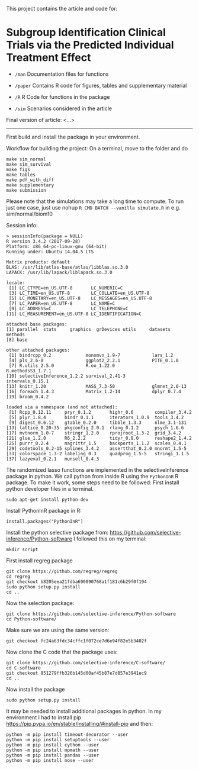 This project contains the article and code for: 

# Subgroup Identification Clinical Trials via the Predicted Individual Treatment Effect


* `/man` Documentation files for functions

* `/paper` Contains R code for figures, tables and supplementary material

* `/R`  R Code for functions in the package

* `/sim` Scenarios considered in the article

Final version of article: <...>


___

First build and install the package in your environment.

Workflow for building the project:
On a terminal, move to the folder and do

    make sim_normal
    make sim_survival
    make figs
    make tables
    make pdf_with_diff
    make supplementary
    make submission

Please note that the simulations may take a long time to compute. To run just one
case, just use nohup `R CMD BATCH --vanilla simulate.R` in e.g. sim/normal/biom10


Session info:

    > sessionInfo(package = NULL)
    R version 3.4.2 (2017-09-28)
    Platform: x86_64-pc-linux-gnu (64-bit)
    Running under: Ubuntu 14.04.5 LTS
    
    Matrix products: default
    BLAS: /usr/lib/atlas-base/atlas/libblas.so.3.0
    LAPACK: /usr/lib/lapack/liblapack.so.3.0
    
    locale:
     [1] LC_CTYPE=en_US.UTF-8       LC_NUMERIC=C              
     [3] LC_TIME=en_US.UTF-8        LC_COLLATE=en_US.UTF-8    
     [5] LC_MONETARY=en_US.UTF-8    LC_MESSAGES=en_US.UTF-8   
     [7] LC_PAPER=en_US.UTF-8       LC_NAME=C                 
     [9] LC_ADDRESS=C               LC_TELEPHONE=C            
    [11] LC_MEASUREMENT=en_US.UTF-8 LC_IDENTIFICATION=C       
    
    attached base packages:
    [1] parallel  stats     graphics  grDevices utils     datasets  methods  
    [8] base     
    
    other attached packages:
     [1] bindrcpp_0.2             monomvn_1.9-7            lars_1.2                
     [4] pls_2.6-0                ggplot2_2.2.1            PITE_0.1.0              
     [7] R.utils_2.5.0            R.oo_1.22.0              R.methodsS3_1.7.1       
    [10] selectiveInference_1.2.2 survival_2.41-3          intervals_0.15.1        
    [13] knitr_1.20               MASS_7.3-50              glmnet_2.0-13           
    [16] foreach_1.4.3            Matrix_1.2-14            dplyr_0.7.4             
    [19] broom_0.4.2             
    
    loaded via a namespace (and not attached):
     [1] Rcpp_0.12.11     pryr_0.1.2       highr_0.6        compiler_3.4.2  
     [5] plyr_1.8.4       bindr_0.1.1      iterators_1.0.9  tools_3.4.2     
     [9] digest_0.6.12    gtable_0.2.0     tibble_1.3.3     nlme_3.1-131    
    [13] lattice_0.20-35  pkgconfig_2.0.1  rlang_0.1.2      psych_1.6.6     
    [17] mvtnorm_1.0-7    stringr_1.2.0    rprojroot_1.3-2  grid_3.4.2      
    [21] glue_1.2.0       R6_2.2.2         tidyr_0.8.0      reshape2_1.4.2  
    [25] purrr_0.2.4      magrittr_1.5     backports_1.1.2  scales_0.4.1    
    [29] codetools_0.2-15 splines_3.4.2    assertthat_0.2.0 mnormt_1.5-5    
    [33] colorspace_1.3-2 labeling_0.3     quadprog_1.5-5   stringi_1.1.5   
    [37] lazyeval_0.2.1   munsell_0.4.3   





The randomized lasso functions are implemented in the selectiveInference package
in python. We call python from inside R using the `PythonInR` R package. 
To make it work, some steps need to be followed: 
First install python developer files in a terminal.

    sudo apt-get install python-dev

Install PythonInR package in R:

    install.packages("PythonInR")

Install the python selective package from:
https://github.com/selective-inference/Python-software
I followed this on my terminal:

    mkdir script

First install regreg package

    git clone https://github.com/regreg/regreg
    cd regreg
    git checkout b8205eea21fdba690890768a1f181c6b29f0f194
    sudo python setup.py install
    cd ..

Now the selection package:  

    git clone https://github.com/selective-inference/Python-software
    cd Python-software/

Make sure we are using the same version:

    git checkout fc24a63fdc34cffc1f072ce7d6e94f82e5b3402f
  
Now clone the C code that the package uses:

    git clone https://github.com/selective-inference/C-software/
    cd C-software
    git checkout 851279ffb326b145d00af45b87e7d857e3941ec9
    cd ..

Now install the package

    sudo python setup.py install
  
It may be needed to install additional packages in python. 
In my environment I had to install pip 
https://pip.pypa.io/en/stable/installing/#install-pip
and then:

    python -m pip install timeout-decorator --user
    python -m pip install setuptools --user
    python -m pip install cython --user
    python -m pip install mpmath --user
    python -m pip install pandas --user
    python -m pip install nose --user
  



